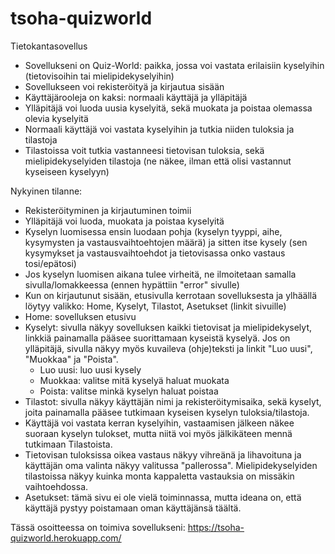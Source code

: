 # tsoha-quizworld
Tietokantasovellus

- Sovellukseni on Quiz-World: paikka, jossa voi vastata erilaisiin kyselyihin (tietovisoihin tai mielipidekyselyihin)
- Sovellukseen voi rekisteröityä ja kirjautua sisään
- Käyttäjärooleja on kaksi: normaali käyttäjä ja ylläpitäjä
- Ylläpitäjä voi luoda uusia kyselyitä, sekä muokata ja poistaa olemassa olevia kyselyitä
- Normaali käyttäjä voi vastata kyselyihin ja tutkia niiden tuloksia ja tilastoja
- Tilastoissa voit tutkia vastanneesi tietovisan tuloksia, sekä mielipidekyselyiden tilastoja (ne näkee, ilman että olisi vastannut kyseiseen kyselyyn)

Nykyinen tilanne:
- Rekisteröityminen ja kirjautuminen toimii
- Ylläpitäjä voi luoda, muokata ja poistaa kyselyitä
- Kyselyn luomisessa ensin luodaan pohja (kyselyn tyyppi, aihe, kysymysten ja vastausvaihtoehtojen määrä) ja sitten itse kysely (sen kysymykset ja vastausvaihtoehdot ja tietovisassa onko vastaus tosi/epätosi)
 - Jos kyselyn luomisen aikana tulee virheitä, ne ilmoitetaan samalla sivulla/lomakkeessa (ennen hypättiin "error" sivulle)
- Kun on kirjautunut sisään, etusivulla kerrotaan sovelluksesta ja ylhäällä löytyy valikko: Home, Kyselyt, Tilastot, Asetukset (linkit sivuille)
- Home: sovelluksen etusivu
- Kyselyt: sivulla näkyy sovelluksen kaikki tietovisat ja mielipidekyselyt, linkkiä painamalla pääsee suorittamaan kyseistä kyselyä. Jos on ylläpitäjä, sivulla näkyy myös kuvaileva (ohje)teksti ja linkit "Luo uusi", "Muokkaa" ja "Poista".
  - Luo uusi: luo uusi kysely
  - Muokkaa: valitse mitä kyselyä haluat muokata
  - Poista: valitse minkä kyselyn haluat poistaa
- Tilastot: sivulla näkyy käyttäjän nimi ja rekisteröitymisaika, sekä kyselyt, joita painamalla pääsee tutkimaan kyseisen kyselyn tuloksia/tilastoja.
- Käyttäjä voi vastata kerran kyselyihin, vastaamisen jälkeen näkee suoraan kyselyn tulokset, mutta niitä voi myös jälkikäteen mennä tutkimaan Tilastoista.
- Tietovisan tuloksissa oikea vastaus näkyy vihreänä ja lihavoituna ja käyttäjän oma valinta näkyy valitussa "pallerossa". Mielipidekyselyiden tilastoissa näkyy kuinka monta kappaletta vastauksia on missäkin vaihtoehdossa.
- Asetukset: tämä sivu ei ole vielä toiminnassa, mutta ideana on, että käyttäjä pystyy poistamaan oman käyttäjänsä täältä.

Tässä osoitteessa on toimiva sovellukseni:
https://tsoha-quizworld.herokuapp.com/
